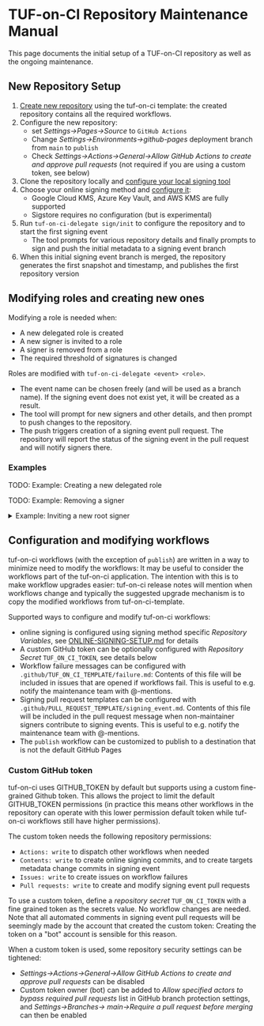 # TUF-on-CI Repository Maintenance Manual

This page documents the initial setup of a TUF-on-CI repository as well as the
ongoing maintenance.

## New Repository Setup

1. [Create new repository](https://github.com/new?template_name=tuf-on-ci-template&template_owner=theupdateframework)
   using the tuf-on-ci template: the created repository contains all the required workflows.
1. Configure the new repository:
   * set _Settings->Pages->Source_ to `GitHub Actions`
   * Change _Settings->Environments->github-pages_ deployment branch from `main` to
     `publish`
   * Check _Settings->Actions->General->Allow GitHub Actions to create and approve pull requests_
     (not required if you are using a custom token, see below)
1. Clone the repository locally and [configure your local signing tool](SIGNER-SETUP.md)
1. Choose your online signing method and [configure it](ONLINE-SIGNING-SETUP.md):
   * Google Cloud KMS, Azure Key Vault, and AWS KMS are fully supported
   * Sigstore requires no configuration (but is experimental)
1. Run `tuf-on-ci-delegate sign/init` to configure the repository and to start the
   first signing event
   * The tool prompts for various repository details and finally prompts to
     sign and push the initial metadata to a signing event branch
1. When this initial signing event branch is merged, the repository generates the
   first snapshot and timestamp, and publishes the first repository version

## Modifying roles and creating new ones

Modifying a role is needed when:
* A new delegated role is created
* A new signer is invited to a role
* A signer is removed from a role
* The required threshold of signatures is changed

Roles are modified with `tuf-on-ci-delegate <event> <role>`.
* The event name can be chosen freely (and will be used as a branch name). If the signing
  event does not exist yet, it will be created as a result.
* The tool will prompt for new signers and other details, and then prompt to push changes
  to the repository.
* The push triggers creation of a signing event pull request. The repository will report the
  status of the signing event in the pull request and will notify signers there.

### Examples

TODO: Example: Creating a new delegated role

TODO: Example: Removing a signer

<details>
<summary>Example: Inviting a new root signer</summary>
In this example the root signers list contains a single signer, but it is modified to contain
two signers instead. The process is:

* tuf-on-ci-delegate is used to modify signers
* the new signer accepts the invitation and adds their keys to the delegating role's metadata
* the signers of the delegating role must accept the new key by signing the new
  version of delegating metadata

```shell
$ tuf-on-ci-delegate sign/add-fakeuser-2 root

Remote branch not found: branching off from main
Modifying delegation for root

Configuring role root
1. Configure signers: [@-fakeuser-1], requiring 1 signatures
2. Configure expiry: Role expires in 365 days, re-signing starts 60 days before expiry
Please choose an option or press enter to continue: 1
Please enter list of root signers [@-fakeuser-1]: @-fakeuser-1,@-fakeuser-2
Please enter root threshold [1]:
1. Configure signers: [@-fakeuser-1, @-fakeuser-2], requiring 1 signatures
2. Configure expiry: Role expires in 365 days, re-signing starts 60 days before expiry
Please choose an option or press enter to continue:
...
```

Once finished the changes are pushed to the signing event branch
which in the above example is `sign/add-fakueuser-2`.

The repository automation runs the [signing
automation](https://github.com/theupdateframework/tuf-on-ci-template/blob/main/.github/workflows/signing-event.yml)
that creates PRs with comments documenting current signing event state
and tags each signer. These comments (along with the PR commits) should
provide signers with a clear view of what is happening in the signing
event.

To accept the invitation and become a signer, the invitee runs
`tuf-on-ci-sign <event-name>` and provides information on what key to
use.

After this the delegating role signers (in this case root signers) accept
the new key by signing the delegating metadata version.
</details>

## Configuration and modifying workflows

tuf-on-ci workflows (with the exception of `publish`) are written in a way to minimize
need to modify the workflows: It may be useful to consider the workflows part of the
tuf-on-ci application. The intention with this is to make workflow upgrades easier:
tuf-on-ci release notes will mention when workflows change and typically the suggested
upgrade mechanism is to copy the modified workflows from tuf-on-ci-template.

Supported ways to configure and modify tuf-on-ci workflows:
* online signing is configured using signing method specific _Repository Variables_,
  see [ONLINE-SIGNING-SETUP.md](ONLINE-SIGNING-SETUP.md) for details
* A custom GitHub token can be optionally configured with _Repository Secret_
  `TUF_ON_CI_TOKEN`, see details below
* Workflow failure messages can be configured with `.github/TUF_ON_CI_TEMPLATE/failure.md`:
  Contents of this file will be included in issues that are opened if workflows fail. This is
  useful to e.g. notify the maintenance team with @-mentions.
* Signing pull request templates can be configured with
  `.github/PULL_REQUEST_TEMPLATE/signing_event.md`. Contents of this file will be included in
  the pull request message when non-maintainer signers contribute to signing events. This is
  useful to e.g. notify the maintenance team with @-mentions.
* The `publish` workflow can be customized to publish to a destination that is not
  the default GitHub Pages

### Custom GitHub token

tuf-on-ci uses GITHUB_TOKEN by default but supports using a custom fine-grained Github
token. This allows the project to limit the default GITHUB_TOKEN permissions
(in practice this means other workflows in the repository can operate with this lower
permission default token while tuf-on-ci workflows still have higher permissions).

The custom token needs the following repository permissions:
* `Actions: write` to dispatch other workflows when needed
* `Contents: write` to create online signing commits, and to create targets metadata
  change commits in signing event
* `Issues: write` to create issues on workflow failures
* `Pull requests: write` to create and modify signing event pull requests

To use a custom token, define a _repository secret_ `TUF_ON_CI_TOKEN` with a fine grained
token as the secrets value. No workflow changes are needed. Note that all automated comments
in signing event pull requests will be seemingly made by the account that created the custom
token: Creating the token on a "bot" account is sensible for this reason.

When a custom token is used, some repository security settings can be tightened:
* _Settings->Actions->General->Allow GitHub Actions to create and approve pull requests_
  can be disabled
* Custom token owner (bot) can be added to _Allow specified actors to bypass required
  pull requests_ list in GitHub branch protection settings, and _Settings->Branches->
  main->Require a pull request before merging_ can then be enabled
